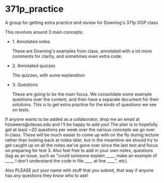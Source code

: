 371p_practice
=============

A group for getting extra practice and review for Downing's 371p OOP class

This revolves around 3 main concepts:

<ul>
<li>1. Annotated notes</li>
<p>These are Downing's examples from class, annotated with a lot more comments for clarity, and sometimes even extra code.</p>
<li>2. Annotated quizzes</li>
<p>The quizzes, with some explanation</p>
<li>3. Questions</li>
<p>These are going to be the main focus. We consolidate some example questions over the content, and then have a separate document for their solutions. This is to get extra practice for the kinds of questions we see on tests.</p>
</ul>
If anyone wants to be added as a collaborator, drop me an email at hzsweers@utexas.edu and I'll be happy to add you! The plan is to hopefully get at least ~20 questions per week over the various concepts we go over in class. These will be much easier to come up with on the fly during lecture rather than looking back at notes later, but in the meantime we should try to get caught up on all the notes we've gone over since the last test and focus on preparing for test 3. Also feel free to add in your own notes, questions (tag as an issue, such as "could someone explain ____, make an example of ____, I don't understand the code in file ____ at line ____", etc).

Also PLEASE put your name with stuff that you submit, that way if anyone has any questions they know who to ask!